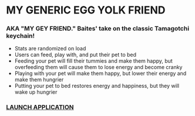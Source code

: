 # MY GENERIC EGG YOLK FRIEND
### AKA "MY GEY FRIEND." Baites' take on the classic Tamagotchi keychain!

- Stats are randomized on load
- Users can feed, play with, and put their pet to bed
- Feeding your pet will fill their tummies and make them happy, but overfeeding them will cause them to lose energy and become cranky
- Playing with your pet will make them happy, but lower their energy and make them hungrier
- Putting your pet to bed restores energy and happiness, but they will wake up hungrier

### <a href="https://h-b8.github.io/tamagotchi">LAUNCH APPLICATION</a>